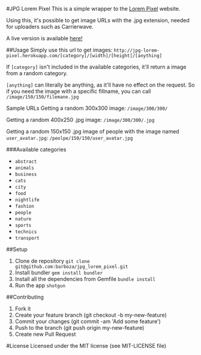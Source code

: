 #JPG Lorem Pixel
This is a simple wrapper to the [Lorem Pixel](http://lorempixel.com) website.

Using this, it's possible to get image URLs with the .jpg extension, needed for uploaders such as Carrierwave.

A live version is available [here!](http://jpg-lorem-pixel.herokuapp.com)

##Usage
Simply use this url to get images: `http://jpg-lorem-pixel.herokuapp.com/[category]/[width]/[height]/[anything]`

If `[category]` isn't included in the available categories, it'll return a image from a random category.

`[anything]` can literally be anything, as it'll have no effect on the request. So if you need the image with a specific fillname, you can call `/image/150/150/filemane.jpg`

Sample URLs
Getting a random 300x300 image:
`/image/300/300/`

Getting a random 400x250 .jpg image:
`/image/300/300/.jpg`

Getting a random 150x150 .jpg image of people with the image named `user_avatar.jpg`:
`/peolpe/150/150/user_avatar.jpg`

###Available categories
* `abstract`
* `animals`
* `business`
* `cats`
* `city`
* `food`
* `nightlife`
* `fashion `
* `people `
* `nature `
* `sports`
* `technics`
* `transport`

##Setup
1. Clone de repository
`git clone git@github.com:barboza/jpg_lorem_pixel.git`
2. Install bundler
`gem install bundler`
3. Install all the dependencies from Gemfile
`bundle install`
4. Run the app
`shotgun`

##Contributing
1. Fork it
2. Create your feature branch (git checkout -b my-new-feature)
3. Commit your changes (git commit -am 'Add some feature')
4. Push to the branch (git push origin my-new-feature)
5. Create new Pull Request

#License
Licensed under the MIT license (see MIT-LICENSE file)

